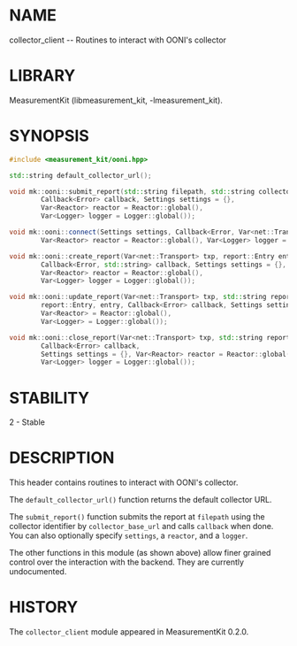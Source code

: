 # NAME
collector_client -- Routines to interact with OONI's collector

# LIBRARY
MeasurementKit (libmeasurement_kit, -lmeasurement_kit).

# SYNOPSIS
```C++
#include <measurement_kit/ooni.hpp>

std::string default_collector_url();

void mk::ooni::submit_report(std::string filepath, std::string collector_base_url,
        Callback<Error> callback, Settings settings = {},
        Var<Reactor> reactor = Reactor::global(),
        Var<Logger> logger = Logger::global());

void mk::ooni::connect(Settings settings, Callback<Error, Var<net::Transport>> callback,
        Var<Reactor> reactor = Reactor::global(), Var<Logger> logger = Logger::global());

void mk::ooni::create_report(Var<net::Transport> txp, report::Entry entry,
        Callback<Error, std::string> callback, Settings settings = {},
        Var<Reactor> reactor = Reactor::global(),
        Var<Logger> logger = Logger::global());

void mk::ooni::update_report(Var<net::Transport> txp, std::string report_id,
        report::Entry, entry, Callback<Error> callback, Settings settings = {},
        Var<Reactor> = Reactor::global(),
        Var<Logger> = Logger::global());

void mk::ooni::close_report(Var<net::Transport> txp, std::string report_id,
        Callback<Error> callback,
        Settings settings = {}, Var<Reactor> reactor = Reactor::global(),
        Var<Logger> logger = Logger::global());

```

# STABILITY

2 - Stable

# DESCRIPTION

This header contains routines to interact with OONI's collector.

The `default_collector_url()` function returns the default collector URL.

The `submit_report()` function submits the report at `filepath` using the collector
identifier by `collector_base_url` and calls `callback` when done. You can also
optionally specify `settings`, a `reactor`, and a `logger`.

The other functions in this module (as shown above) allow finer grained control
over the interaction with the backend. They are currently undocumented.

# HISTORY

The `collector_client` module appeared in MeasurementKit 0.2.0.
